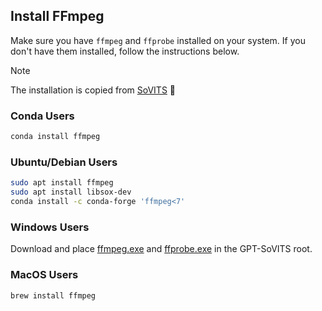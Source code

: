 ## Install FFmpeg

Make sure you have `ffmpeg` and `ffprobe` installed on your system. If you don't have them installed, follow the instructions below.

> [!Note]
> The installation is copied from [SoVITS](https://github.com/RVC-Boss/GPT-SoVITS) 🤗

### Conda Users

```bash
conda install ffmpeg
```

### Ubuntu/Debian Users

```bash
sudo apt install ffmpeg
sudo apt install libsox-dev
conda install -c conda-forge 'ffmpeg<7'
```

### Windows Users

Download and place [ffmpeg.exe](https://huggingface.co/lj1995/VoiceConversionWebUI/blob/main/ffmpeg.exe) and [ffprobe.exe](https://huggingface.co/lj1995/VoiceConversionWebUI/blob/main/ffprobe.exe) in the GPT-SoVITS root.

### MacOS Users
```bash
brew install ffmpeg
```
